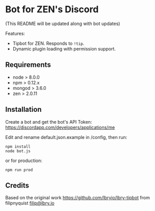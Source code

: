 # Bot for ZEN's Discord
(This README will be updated along with bot updates)

Features:

- Tipbot for ZEN. Responds to `!tip`.
- Dynamic plugin loading with permission support.


## Requirements

- node > 8.0.0
- npm > 0.12.x
- mongod > 3.6.0
- zen > 2.0.11


## Installation

Create a bot and get the bot's API Token: https://discordapp.com/developers/applications/me

Edit and rename default.json.example in /config, then run:
```
npm install
node bot.js
```

or for production:
```
npm run prod
```


## Credits

Based on the original work https://github.com/lbryio/lbry-tipbot from filipnyquist <filip@lbry.io>
